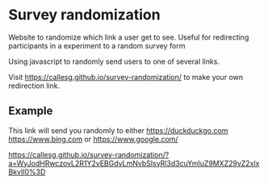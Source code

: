 # Survey randomization
Website to randomize which link a user get to see. Useful for redirecting participants in a experiment to a random survey form

Using javascript to randomly send users to one of several links.

Visit https://callesg.github.io/survey-randomization/ to make your own redirection link.

## Example
This link will send you randomly to either https://duckduckgo.com https://www.bing.com or https://www.google.com/

https://callesg.github.io/survey-randomization/?a=WyJodHRwczovL2R1Y2vEBGdvLmNvbSIsyRl3d3cuYmluZ9MXZ29vZ2xlxBkvIl0%3D
